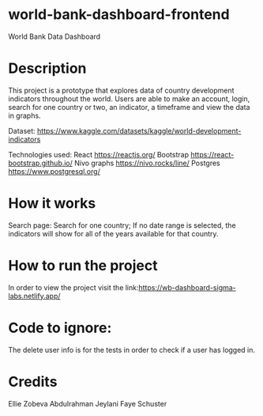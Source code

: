 # world-bank-dashboard-frontend
World Bank Data Dashboard
# Description 
This project is a prototype that explores data of country development indicators throughout the world. Users are able to make an account, login, search for one country or two, an indicator, a timeframe and view the data in graphs.

Dataset: https://www.kaggle.com/datasets/kaggle/world-development-indicators

Technologies used: 
React https://reactjs.org/
Bootstrap https://react-bootstrap.github.io/
Nivo graphs https://nivo.rocks/line/
Postgres https://www.postgresql.org/

# How it works
Search page:
Search for one country;
If no date range is selected, the indicators will show for all of the years available for that country.


# How to run the project

In order to view the project visit the link:https://wb-dashboard-sigma-labs.netlify.app/

# Code to ignore:
The delete user info is for the tests in order to check if a user has logged in.
# Credits
Ellie Zobeva
Abdulrahman Jeylani
Faye Schuster
